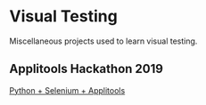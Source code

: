 # Visual Testing
Miscellaneous projects used to learn visual testing.

## Applitools Hackathon 2019
[Python + Selenium + Applitools](applitools-hackathon-2019/README.md)
